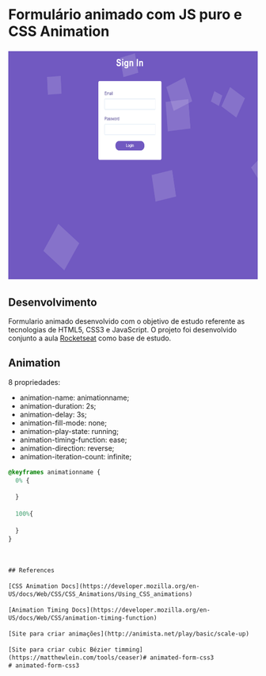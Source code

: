 # Formulário animado com JS puro e CSS Animation
<h3>
<p align="center">
    <img src="src/img/formulario.png" alt="Logo" height=460></a>
    </h3>

## Desenvolvimento


Formulario animado desenvolvido com o objetivo de estudo referente as tecnologias de HTML5, CSS3 e JavaScript. O projeto foi desenvolvido conjunto a aula [Rocketseat](https://www.youtube.com/channel/UCSfwM5u0Kce6Cce8_S72olg) como base de estudo.

## Animation


8 propriedades:

- animation-name: animationname;
- animation-duration: 2s;
- animation-delay: 3s;
- animation-fill-mode: none;
- animation-play-state: running;
- animation-timing-function: ease;
- animation-direction: reverse;
- animation-iteration-count: infinite;

```css
@keyframes animationname {
  0% {

  }

  100%{

  }
}
```
```


## References

[CSS Animation Docs](https://developer.mozilla.org/en-US/docs/Web/CSS/CSS_Animations/Using_CSS_animations)

[Animation Timing Docs](https://developer.mozilla.org/en-US/docs/Web/CSS/animation-timing-function)

[Site para criar animações](http://animista.net/play/basic/scale-up)

[Site para criar cubic Bézier timming](https://matthewlein.com/tools/ceaser)# animated-form-css3
# animated-form-css3
